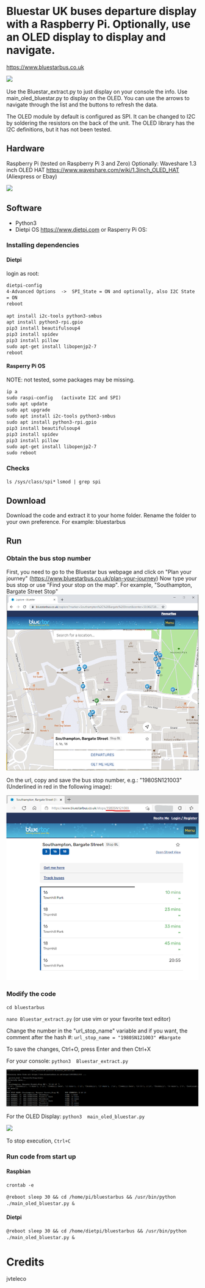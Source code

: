 # Bluestar UK buses departure display with a Raspberry Pi.  Optionally, use an OLED display to display and navigate.
https://www.bluestarbus.co.uk

![](web_files/working.gif)

Use the  Bluestar_extract.py  to just display on your console the info.
Use  main_oled_bluestar.py to display on the OLED. You can use the arrows to navigate through the list and the buttons to refresh the data.

The OLED module by default is configured as SPI. It can be changed to I2C by soldering the resistors on the back of the unit.
The OLED library has the I2C definitions, but it has not been tested.


## Hardware
 Raspberry Pi (tested on Raspberry Pi 3 and Zero)
 Optionally: Waveshare 1.3 inch OLED HAT https://www.waveshare.com/wiki/1.3inch_OLED_HAT (Aliexpress or Ebay)

![](web_files/hardware.jpeg)

## Software
 - Python3
 - Dietpi OS https://www.dietpi.com  or  Rasperry Pi OS:


### Installing dependencies


#### Dietpi 
login as root:
````
dietpi-config
4-Advanced Options  ->  SPI_State = ON and optionally, also I2C State = ON
reboot

apt install i2c-tools python3-smbus
apt install python3-rpi.gpio
pip3 install beautifulsoup4
pip3 install spidev
pip3 install pillow
sudo apt-get install libopenjp2-7
reboot
````

#### Rasperry Pi OS
NOTE: not tested, some packages may be missing.
````
ip a
sudo raspi-config   (activate I2C and SPI)
sudo apt update
sudo apt upgrade
sudo apt install i2c-tools python3-smbus
sudo apt install python3-rpi.gpio
pip3 install beautifulsoup4
pip3 install spidev
pip3 install pillow
sudo apt-get install libopenjp2-7
sudo reboot
````

### Checks
`ls /sys/class/spi*`
`lsmod | grep spi`

## Download
 Download the code and extract it to your home folder. Rename the folder to your own preference. For example: bluestarbus

## Run
### Obtain the bus stop number
First, you need to go to the Bluestar bus webpage and click on "Plan your journey" (https://www.bluestarbus.co.uk/plan-your-journey)
Now type your bus stop or use "Find your stop on the map". For example, "Southampton, Bargate Street Stop"
![](web_files/bluestar_map.png)

On the url, copy and save the bus stop number, e.g.: "1980SN121003"  
(Underlined in red in the following image):

![](web_files/bluestar_stop.png)

### Modify the code
`cd bluestarbus`

`nano Bluestar_extract.py`   (or use vim or your favorite text editor)

Change the number in the "url_stop_name" variable and if you want, the comment after the hash #:   `url_stop_name = "1980SN121003" #Bargate`

To save the changes, Ctrl+O, press Enter and then Ctrl+X 

For your console:  `python3  Bluestar_extract.py`

![](web_files/Console_Bus.png)

For the OLED Display:  `python3  main_oled_bluestar.py`

![](web_files/OLED_Bus.gif)

To stop execution, `Ctrl+C`

### Run code from start up
#### Raspbian
`crontab -e`

`@reboot sleep 30 && cd /home/pi/bluestarbus && /usr/bin/python ./main_oled_bluestar.py &`

#### Dietpi
`@reboot sleep 30 && cd /home/dietpi/bluestarbus && /usr/bin/python ./main_oled_bluestar.py &`

# Credits
 jvteleco

